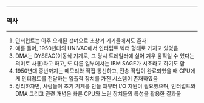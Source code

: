 -----
### 역사
-----
1. 인터럽트는 아주 오래된 갠며으로 초창기 기기들에서도 존재
2. 예를 들어, 1950년대의 UNIVAC에서 인터럽트 벡터 형태로 가지고 있었음
3. DMA는 DYSEAC(이동식 기계로, 그 당시 트레일러에 실어 겨우 움직일 수 있다는 의미로 사용)라고 하고, 또 다른 일부에서는 IBM SAGE가 시초라고 하기도 함
4. 1950년대 중반까지는 메모리와 직접 통신하고, 전송 작업이 완료되었을 때 CPU에게 인터럽트를 전달하는 입출력 장치를 가진 시스템이 존재하였음
5. 정리하자면, 사람들이 초기 기계를 만들 떄부터 I/O 지원이 필요했으며, 인터럽트와 DMA 그리고 관련 개념은 빠른 CPU와 느린 장치들의 특성을 활용한 결과물
